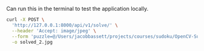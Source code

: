 
Can run this in the terminal to test the application locally.

```bash
curl -X POST \
  'http://127.0.0.1:8000/api/v1/solve/' \
  --header 'Accept: image/jpeg' \
  --form 'puzzle=@/Users/jacobbassett/projects/courses/sudoku/OpenCV-Sudoku-Solver/data/sudokus/2.jpg' \
  -o solved_2.jpg
```